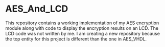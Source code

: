 # AES_And_LCD
This repository contains a working implementation of my AES encryption module along with code to display the encryption results on an LCD. The LCD code was not written by me. I am creating a new repository because the top entity for this project is different than the one in AES_VHDL.
